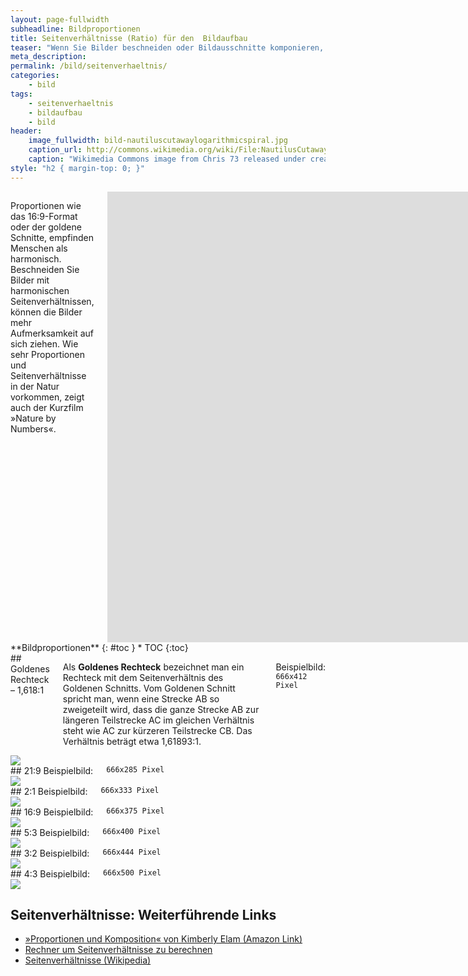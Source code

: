 ```yaml
---
layout: page-fullwidth
subheadline: Bildproportionen
title: Seitenverhältnisse (Ratio) für den  Bildaufbau
teaser: "Wenn Sie Bilder beschneiden oder Bildausschnitte komponieren, helfen Ihnen harmonische Proportionen, die dem Auge des Betrachters gefallen. Diese Zusammenstellung listet die beliebtesten Seitenverhältnisse auf."
meta_description:
permalink: /bild/seitenverhaeltnis/
categories:
    - bild
tags:
    - seitenverhaeltnis
    - bildaufbau
    - bild
header:
    image_fullwidth: bild-nautiluscutawaylogarithmicspiral.jpg
    caption_url: http://commons.wikimedia.org/wiki/File:NautilusCutawayLogarithmicSpiral.jpg
    caption: "Wikimedia Commons image from Chris 73 released under creative commons cc-by-sa 3.0 license"
style: "h2 { margin-top: 0; }"
---
```

<div class="row">
<div class="small-6 columns" markdown="1">

Proportionen wie das 16:9-Format oder der goldene Schnitte, empfinden Menschen als harmonisch. Beschneiden Sie Bilder mit harmonischen Seitenverhältnissen, können die Bilder mehr Aufmerksamkeit auf sich ziehen. Wie sehr Proportionen und Seitenverhältnisse in der Natur vorkommen, zeigt auch der Kurzfilm »Nature by Numbers«.

<div class="flex-video"><iframe src="https://player.vimeo.com/video/9953368?title=0&byline=0" width="1280" height="721" frameborder="0" webkitallowfullscreen mozallowfullscreen allowfullscreen></iframe></div><!-- /.flex-video -->


</div><!-- /.small-6.columns -->
<div class="small-6 columns" markdown="1">
<div class="panel radius" markdown="1">
**Bildproportionen**
{: #toc }
*  TOC
{:toc}
</div>
</div><!-- /.small-6.columns -->
</div><!-- /.row -->



<div class="row b30">
<div class="small-6 columns" markdown="1">
## Goldenes Rechteck – 1,618:1

Als **Goldenes Rechteck** bezeichnet man ein Rechteck mit dem Seitenverhältnis des Goldenen Schnitts. Vom Goldenen Schnitt spricht man, wenn eine Strecke AB so zweigeteilt wird, dass die ganze Strecke AB zur längeren Teilstrecke AC im gleichen Verhältnis steht wie AC zur kürzeren Teilstrecke CB. Das Verhältnis beträgt etwa 1,61893:1.

Beispielbild: <code>666x412 Pixel</code>


</div><!-- /.small-6.columns -->
<div class="small-6 columns" markdown="1">
<img src="{{ site.urlimg }}bild-goldenes-rechteck.png">
</div><!-- /.small-6.columns -->
</div><!-- /.row -->





<div class="row b30">
<div class="small-6 columns" markdown="1">
## 21:9
Beispielbild: <code>666x285 Pixel</code>
</div><!-- /.small-6.columns -->
<div class="small-6 columns" markdown="1">

<img src="{{ site.urlimg }}bild-21-9.png">
</div><!-- /.small-6.columns -->
</div><!-- /.row -->



<div class="row b30">
<div class="small-6 columns" markdown="1">
## 2:1
Beispielbild: <code>666x333 Pixel</code>

</div><!-- /.small-6.columns -->
<div class="small-6 columns" markdown="1">
<img src="{{ site.urlimg }}bild-2-1.png">
</div><!-- /.small-6.columns -->
</div><!-- /.row -->



<div class="row b30">
<div class="small-6 columns" markdown="1">
## 16:9
Beispielbild: <code>666x375 Pixel</code>
</div><!-- /.small-6.columns -->

<div class="small-6 columns" markdown="1">
<img src="{{ site.urlimg }}bild-16-9.png">
</div><!-- /.small-6.columns -->
</div><!-- /.row -->



<div class="row b30">
<div class="small-6 columns" markdown="1">
## 5:3 
Beispielbild: <code>666x400 Pixel</code>
</div><!-- /.small-6.columns -->

<div class="small-6 columns" markdown="1">
<img src="{{ site.urlimg }}bild-5-3.png">
</div><!-- /.small-6.columns -->
</div><!-- /.row -->



<div class="row b30">
<div class="small-6 columns" markdown="1">
## 3:2
Beispielbild: <code>666x444 Pixel</code>
</div><!-- /.small-6.columns -->

<div class="small-6 columns" markdown="1">
<img src="{{ site.urlimg }}bild-3-2.png">
</div><!-- /.small-6.columns -->
</div><!-- /.row -->






<div class="row b30">
<div class="small-6 columns" markdown="1">
## 4:3
Beispielbild: <code>666x500 Pixel</code>
</div><!-- /.small-6.columns -->


<div class="small-6 columns" markdown="1">
<img src="{{ site.urlimg }}bild-4-3.png">
</div><!-- /.small-6.columns -->
</div><!-- /.row -->








## Seitenverhältnisse: Weiterführende Links

* [»Proportionen und Komposition« von Kimberly Elam (Amazon Link)](http://www.amazon.de/gp/product/1616890363/ref=as_li_ss_tl?ie=UTF8&camp=1638&creative=19454&creativeASIN=1616890363&linkCode=as2&tag=phlow-21)
* [Rechner um Seitenverhältnisse zu berechnen](http://andrew.hedges.name/experiments/aspect_ratio/)
* [Seitenverhältnisse (Wikipedia)](https://de.wikipedia.org/wiki/Seitenverh%C3%A4ltnis)